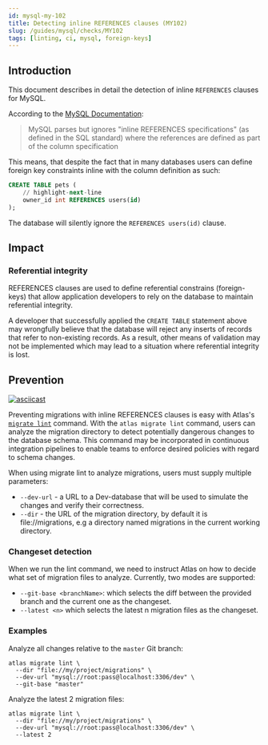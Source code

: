 ```yaml
---
id: mysql-my-102
title: Detecting inline REFERENCES clauses (MY102)
slug: /guides/mysql/checks/MY102
tags: [linting, ci, mysql, foreign-keys]
---
```


## Introduction

This document describes in detail the detection of inline `REFERENCES` clauses
for MySQL.

According to the [MySQL Documentation](https://dev.mysql.com/doc/refman/8.0/en/create-table.html):
> MySQL parses but ignores "inline REFERENCES specifications" 
> (as defined in the SQL standard) where the references are 
> defined as part of the column specification

This means, that despite the fact that in many databases users can define
foreign key constraints inline with the column definition as such:

```sql
CREATE TABLE pets (
    // highlight-next-line
    owner_id int REFERENCES users(id)
);
```
The database will silently ignore the `REFERENCES users(id)` clause.

## Impact

### Referential integrity

REFERENCES clauses are used to define referential constrains (foreign-keys)
that allow application developers to rely on the database to maintain referential integrity.

A developer that successfully applied the `CREATE TABLE` statement above
may wrongfully believe that the database will reject any inserts of 
records that refer to non-existing records. As a result, other means of
validation may not be implemented which may lead to a situation where 
referential integrity is lost. 

## Prevention

[![asciicast](https://asciinema.org/a/OaHP3PCigndSZZ63eRA2FsuB5.svg)](https://asciinema.org/a/OaHP3PCigndSZZ63eRA2FsuB5)

Preventing migrations with inline REFERENCES clauses is easy with Atlas's [`migrate lint`](/versioned/lint)
command. With the `atlas migrate lint` command, users can analyze the migration directory to
detect potentially dangerous changes to the database schema. This command may be
incorporated in continuous integration pipelines to enable teams to enforce
desired policies with regard to schema changes.

When using migrate lint to analyze migrations, users must supply multiple parameters:

* `--dev-url` - a URL to a Dev-database that will be used to simulate the changes and verify their correctness.
* `--dir` - the URL of the migration directory, by default it is file://migrations, e.g a directory named migrations in the current working directory.

### Changeset detection

When we run the lint command, we need to instruct Atlas on how to decide what set of migration files to analyze.
Currently, two modes are supported:

* `--git-base <branchName>`: which selects the diff between the provided branch and the current one as the changeset.
* `--latest <n>` which selects the latest n migration files as the changeset.

### Examples

Analyze all changes relative to the `master` Git branch:

```text
atlas migrate lint \
  --dir "file://my/project/migrations" \
  --dev-url "mysql://root:pass@localhost:3306/dev" \
  --git-base "master"
```

Analyze the latest 2 migration files:

```text
atlas migrate lint \
  --dir "file://my/project/migrations" \
  --dev-url "mysql://root:pass@localhost:3306/dev" \
  --latest 2
```